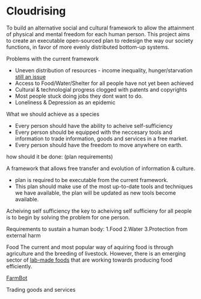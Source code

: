 

Cloudrising
================

To build an alternative social and cultural framework to allow the attainment of physical and mental freedom for each human person. This project aims to create an executable open-sourced plan to redesign the way our society functions, in favor of more evenly distributed bottom-up systems.


Problems with the current framework

- Uneven distribution of resources - income inequality, hunger/starvation [still an issue](https://www.wfp.org/hunger/stats)
- Access to Food/Water/Shelter for all people have not yet been achieved
- Cultural & technologial progress clogged with patents and copyrights
- Most people stuck doing jobs they dont want to do.
- Loneliness & Depression as an epidemic


What we should achieve as a species

- Every person should have the ability to acheive self-sufficiency
- Every person should be equipped with the neccesary tools and information to trade information, goods and services in a free market.
- Every person should have the freedom to move anywhere on earth.


how should it be done: (plan requirements)

A framework that allows free transfer and evolution of information & culture.
- plan is required to be executable from the current framework.
- This plan should make use of the most up-to-date tools and techniques we have available, 
the plan will be updated as new tools become available. 

Acheiving self sufficiency
the key to acheiving self sufficieny for all people is to begin by solving the problem for one person. 

Requirements to sustain a human body:
1.Food
2.Water
3.Protection from external harm

Food
The current and most popular way of aquiring food is through agriculture and the breeding of livestock.
However, there is an emerging sector of [lab-made foods](http://gizmodo.com/the-future-will-be-full-of-lab-grown-meat-1720874704) that are working towards producing food efficiently.

[FarmBot](https://farmbot.io/) 






Trading goods and services


